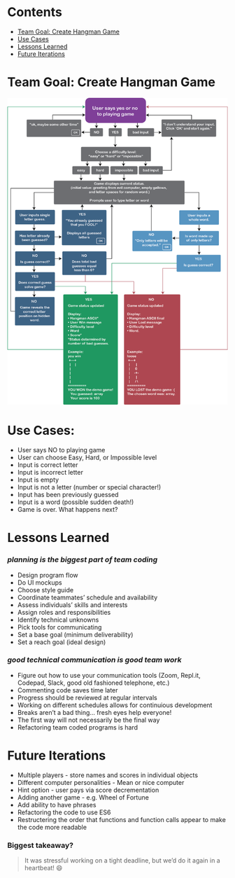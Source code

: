 # Contents
* [Team Goal: Create Hangman Game](#team-goal-create-hangman-game)
* [Use Cases](#use-cases)
* [Lessons Learned](#lessons-learned)
* [Future Iterations](#future-iterations)


# Team Goal: Create Hangman Game
![Alt text](img/team-goal02.png)

# Use Cases: #
* User says NO to playing game
* User can choose Easy, Hard, or Impossible level
* Input is correct letter
* Input is incorrect letter
* Input is empty
* Input is not a letter (number or special character!)
* Input has been previously guessed
* Input is a word (possible sudden death!)
* Game is over. What happens next?

# Lessons Learned
### *planning is the biggest part of team coding*
* Design program flow
* Do UI mockups
* Choose style guide
* Coordinate teammates’ schedule and availability
* Assess individuals’ skills and interests
* Assign roles and responsibilities 
* Identify technical unknowns
* Pick tools for communicating
* Set a base goal (minimum deliverability)
* Set a reach goal (ideal design)

### *good technical communication is good team work*
* Figure out how to use your communication tools (Zoom, Repl.it, Codepad, Slack, good old fashioned telephone, etc.) 
* Commenting code saves time later
* Progress should be reviewed at regular intervals
* Working on different schedules allows for continuious development
* Breaks aren’t a bad thing… fresh eyes help everyone!
* The first way will not necessarily be the final way
* Refactoring team coded programs is hard

# Future Iterations
* Multiple players - store names and scores in individual objects
* Different computer personalities - Mean or nice computer
* Hint option - user pays via score decrementation
* Adding another game - e.g. Wheel of Fortune
* Add ability to have phrases
* Refactoring the code to use ES6
* Restructering the order that functions and function calls appear to make the code more readable

### Biggest takeaway?
> It was stressful working on a tight deadline, but we’d do it again in a heartbeat!
:smile:

